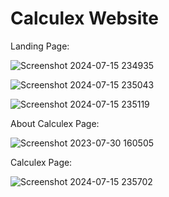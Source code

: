# Calculex Website

Landing Page:


![Screenshot 2024-07-15 234935](https://github.com/user-attachments/assets/e8bcdf14-f025-410c-9a97-54cdc5ba56c1)


![Screenshot 2024-07-15 235043](https://github.com/user-attachments/assets/df9b585c-404b-4125-83c8-a9daa6d9039e)



![Screenshot 2024-07-15 235119](https://github.com/user-attachments/assets/902c50f6-aea1-4d02-8877-732270a7a2d0)


About Calculex Page:

![Screenshot 2023-07-30 160505](https://github.com/user-attachments/assets/7e257ed5-c2e6-4c28-9225-1b57554e5e10)


Calculex Page:

![Screenshot 2024-07-15 235702](https://github.com/user-attachments/assets/27bb67ed-f4e8-4fcf-ae29-2a37831d471a)
